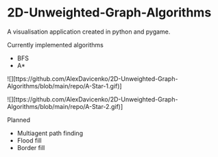 # 2D-Unweighted-Graph-Algorithms
A visualisation application created in python and pygame.

Currently implemented algorithms
- BFS 
- A*

![][ttps://github.com/AlexDavicenko/2D-Unweighted-Graph-Algorithms/blob/main/repo/A-Star-1.gif)]

![][ttps://github.com/AlexDavicenko/2D-Unweighted-Graph-Algorithms/blob/main/repo/A-Star-2.gif)]

Planned
- Multiagent path finding 
- Flood fill
- Border fill
